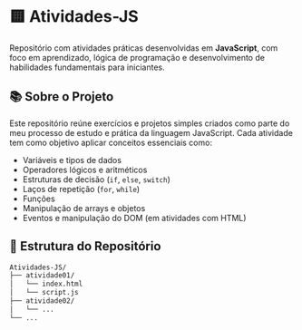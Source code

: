 # 🟨 Atividades-JS

Repositório com atividades práticas desenvolvidas em **JavaScript**, com foco em aprendizado, lógica de programação e desenvolvimento de habilidades fundamentais para iniciantes.

## 📚 Sobre o Projeto

Este repositório reúne exercícios e projetos simples criados como parte do meu processo de estudo e prática da linguagem JavaScript. Cada atividade tem como objetivo aplicar conceitos essenciais como:

- Variáveis e tipos de dados
- Operadores lógicos e aritméticos
- Estruturas de decisão (`if`, `else`, `switch`)
- Laços de repetição (`for`, `while`)
- Funções
- Manipulação de arrays e objetos
- Eventos e manipulação do DOM (em atividades com HTML)

## 📁 Estrutura do Repositório

```bash
Atividades-JS/
├── atividade01/
│   └── index.html
│   └── script.js
├── atividade02/
│   └── ...
└── ...
